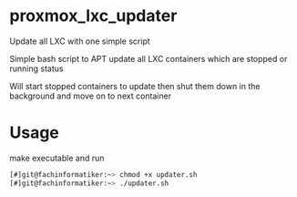 # proxmox_lxc_updater
Update all LXC with one simple script

Simple bash script to APT update all LXC containers which are stopped or running status

Will start stopped containers to update then shut them down in the background and move on to next container



# Usage
make executable and run

```zsh
[#]git@fachinformatiker:~> chmod +x updater.sh
[#]git@fachinformatiker:~> ./updater.sh
```
